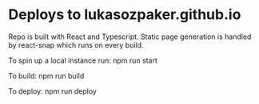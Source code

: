 # Deploys to lukasozpaker.github.io

Repo is built with React and Typescript. Static page generation is handled by react-snap which runs on every build.

To spin up a local instance run: npm run start

To build: npm run build

To deploy: npm run deploy